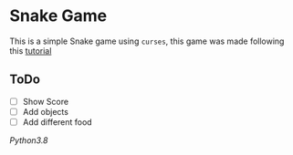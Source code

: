 # Snake Game
This is a simple Snake game using `curses`, this game was made following this [tutorial](https://www.youtube.com/watch?v=rbasThWVb-c)

## ToDo
- [ ] Show Score
- [ ] Add objects
- [ ] Add different food

*Python3.8*